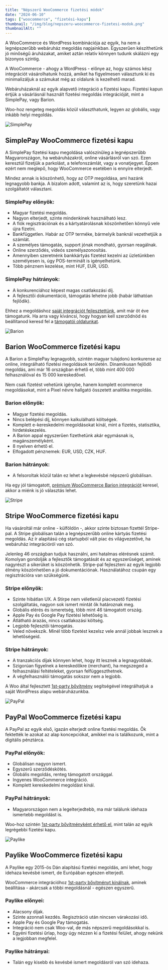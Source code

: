 ```yaml
---
title: "Népszerű WooCommerce fizetési módok"
date: "2024-06-10"
tags: ["woocommerce", "fizetési-kapu"]
thumbnail: "/img/blog/nepszeru-woocommerce-fizetesi-modok.png"
thumbnailAlt: ""
---
```


<p class="lead">A WooCommerce és WordPress kombinációja az egyik, ha nem a legnépszerűbb webáruház megoldás napjainkban. Egyszerűen készíthetünk jó minőségű áruházakat, amiket aztán relatív könnyen tudunk skálázni egy bizonyos szintig.</p>

A WooCommerce - ahogy a WordPress - előnye az, hogy számos kész integrációt vásárolhatunk hozzá, amiket ha figyelmesen választunk ki és minimalizáljuk a számukat még az oldalunk is kezelhető marad.

Webáruházaknál az egyik alapvető integráció a fizetési kapu. Fizetési kapun értjük a vásárlásnál használt fizetési megoldás integrációját, mint a SimplePay, vagy Barion.

Woo-hoz rengeteg megoldás közül választhatunk, legyen az globális, vagy inkább helyi megoldás.

<div class="brand-logo">
    <img src="/img/logo/simplepay.svg" alt="SimplePay">
</div>

## SimplePay WooCommerce fizetési kapu

A SimplePay fizetési kapu megoldása valószínűleg a legnépszerűbb Magyarországon, ha webáruházakról, online vásárlásról van szó. Ezen keresztül fizetjük a parkolást, a telefonszámlát, vagy a vonatjegyet. Éppen ezért nem meglepő, hogy WooCommerce esetében is ennyire elterjedt.

Mindez annak is köszönhető, hogy az OTP megoldása, ami hazánk legnagyobb bankja. A bizalom adott, valamint az is, hogy szeretünk hazai szolgáltatót választani.

### SimplePay előnyök:

- Magyar fizetési megoldás.
- Nagyon elterjedt, szinte mindenkinek használható lesz.
- A fiók regisztrációnak és a kártyatárolásnak köszönhetően könnyű vele újra fizetni.
- Bankfüggetlen. Habár az OTP terméke, bármelyik banknál vezethetjük a számlát.
- A személyes támogatás, support jónak mondható, gyorsan reagálnak.
- Online szerződés, videós személyazonosítás.
- Amennyiben szeretnénk bankkártyás fizetést kezelni az üzletünkben személyesen is, úgy POS-terminált is igényelhetünk.
- Több pénznem kezelése, mint HUF, EUR, USD.

### SimplePay hátrányok:

- A konkurenciához képest magas csatlakozási díj.
- A fejlesztői dokumentáció, támogatás lehetne jobb (habár láthatóan fejlődik).

Ehhez a megoldáshoz [saját integrációt fejlesztettünk](https://simplepay.conedevelopment.com/), amit már öt éve támogatunk. Ha arra vagy kíváncsi, hogy hogyan kell szerződnöd és beállítanod keresd fel a [támogatói oldalunkat](https://simplepay.conedevelopment.com/tamogatas/igy-hasznald/a-simplepay-fizetesi-kapu-beallitasanak-menete/).

<div class="brand-logo">
    <img src="/img/logo/barion.svg" alt="Barion">
</div>

## Barion WooCommerce fizetési kapu

A Barion a SimplePay legnagyobb, szintén magyar tulajdonú konkurense az online, integrálható fizetési megoldások területén. Dinamikusan fejlődő megoldás, ami már 16 országban érhető el, több mint 400 000 felhasználóval és 15 000 kereskedővel.

Nem csak fizetést vehetünk igénybe, hanem komplett ecommerce megoldásokat, mint a Pixel névre hallgató összetett analitika megoldás.

### Barion előnyök:

- Magyar fizetési megoldás.
- Nincs belépési díj, könnyen kalkulálható költségek.
- Komplett e-kereskedelmi megoldásokat kínál, mint a fizetés, statisztika, hirdetéskezelés.
- A Barion appal egyszerűen fizethetünk akár egymásnak is, magánszemélyként.
- 8 nyelven érhető el.
- Elfogadott pénznemek: EUR, USD, CZK, HUF.

### Barion hátrányok:

- A felsoroltak közül talán ez lehet a legkevésbé népszerű globálisan.

Ha egy jól támogatott, [prémium WooCommerce Barion integrációt](https://barion.conedevelopment.com/) keresel, akkor a miénk is jó választás lehet.

<div class="brand-logo">
    <img src="/img/logo/stripe.svg" alt="Stripe">
</div>

## Stripe WooCommerce fizetési kapu

Ha vásároltál már online - külföldön -, akkor szinte biztosan fizettél Stripe-pal. A Stripe globálisan talán a legnépszerűbb online kártyás fizetési megoldás. Az ír alapítású cég startupból vált piac és világvezetővé, ha webáruház integrációról van szó.

Jelenleg 46 országban tudjuk használni, ami hatalmas elérésnek számít. Komolyan gondolják a fejlesztők támogatását és az egyszerűséget, aminek nagyrészt a sikerüket is köszönhetik. Stripe-pal fejleszteni az egyik legjobb élmény köszönhetően a jó dokumentációnak. Használatához csupán egy regisztrációra van szükségünk.

### Stripe előnyök:

- Szinte hibátlan UX. A Stirpe nem véletlenül piacvezető fizetési szolgáltatás, nagyon sok ismert mintát ők határoznak meg.
- Globális elérés és ismeretség, több mint 46 támogatott ország.
- Apple Pay és Google Pay fizetési lehetőség is.
- Átlátható árazás, nincs csatlakozási költség.
- Legjobb fejlesztői támogatás.
- Veled növekszik. Minél több fizetést kezelsz vele annál jobbak lesznek a lehetőségeid.

### Stripe hátrányok:

- A tranzakciós díjak könnyen lehet, hogy itt lesznek a legnagyobbak.
- Szigorúan figyelnek a kereskedőkre (merchant), ha megszeged a felhasználási feltételeket, gyorsan felfüggeszthetnek.
- A végfelhasználói támogatás sokszor nem a legjobb.

A Woo által fejlesztett [1st-party bővítmény](https://woocommerce.com/products/stripe/) segítségével integrálhatjuk a saját WordPress alapu webáruházunkba.

<div class="brand-logo">
    <img src="/img/logo/paypal.svg" alt="PayPal">
</div>

## PayPal WooCommerce fizetési kapu

A PayPal az egyik első, igazán elterjedt online fizetési megoldás. Ők fektették le azokat az alap koncepciókat, amikkel ma is találkozunk, mint a digitális pénztárca.

### PayPal előnyök:

- Globálisan nagyon ismert.
- Egyszerű szerződéskötés.
- Globális megoldás, renteg támogatott országgal.
- Ingyenes WooCommerce integráció.
- Komplett kereskedelmi megoldást kínál.

### PayPal hátrányok:

- Magyarországon nem a legelterjedtebb, ma már találunk idehaza ismertebb megoldást is.

Woo-hoz szintén [1st-party bővítményként érhető el](https://woocommerce.com/products/woocommerce-paypal-payments/), mint talán az egyik legrégebbi fizetési kapu.

<div class="brand-logo">
    <img src="/img/logo/paylike.svg" alt="Paylike">
</div>

## Paylike WooCommerce fizetési kapu

A Paylike egy 2015-ös Dán alapítású fizetési megoldás, ami lehet, hogy idehaza kevésbé ismert, de Európában egészen elterjedt.

WooCommerce integrációhoz [1st-party bővítményt kínálnak](https://paylike.hu/plugins/woocommerce), aminek beállítása - akárcsak a többi megoldásnál - egészen egyszerű.

### Paylike előnyei:

- Alacsony díjak.
- Szinte azonnali kezdés. Regisztráció után nincsen várakozási idő.
- Apple Pay és Google Pay támogatás.
- Integráció nem csak Woo-val, de más népszerű megoldásokkal is.
- Egyéni fizetési űrlap, hogy úgy nézzen ki a fizetési felület, ahogy nekünk a legjobban megfelel.

### Paylike hátrányai:

- Talán egy kisebb és kevésbé ismert megoldásról van szó idehaza.

